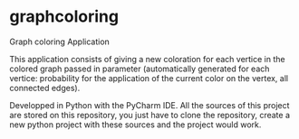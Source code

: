 # graphcoloring
Graph coloring Application

This application consists of giving a new coloration for each vertice in the colored graph passed in parameter (automatically generated for each vertice: probability for the application of the current color on the vertex, all connected edges).

Developped in Python with the PyCharm IDE. All the sources of this project are stored on this repository, you just have to clone the repository, create a new python project with these sources and the project would work.
